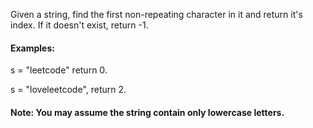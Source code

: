 Given a string, find the first non-repeating character in it and return it's index. If it doesn't exist, return -1.

#### Examples:

s = "leetcode"
return 0.

s = "loveleetcode",
return 2.
#### Note: You may assume the string contain only lowercase letters.
